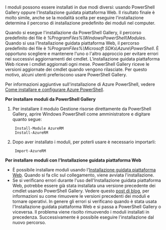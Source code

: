 I moduli possono essere installati in due modi diversi: usando PowerShell Gallery oppure l'Installazione guidata piattaforma Web. Il risultato finale è molto simile, anche se la modalità scelta per eseguire l'installazione determina il percorso di installazione predefinito dei moduli nel computer.

Quando si esegue l'installazione da PowerShell Gallery, il percorso predefinito dei file è *%ProgramFiles%\\WindowsPowerShell\\Modules*. Quando si usa l'Installazione guidata piattaforma Web, il percorso predefinito dei file è *%ProgramFiles%\\Microsoft SDKs\\Azure\\PowerShell*. È opportuno scegliere e mantenere l'uno o l'altro approccio per evitare errori nei successivi aggiornamenti dei cmdlet. L'installazione guidata piattaforma Web riceve i cmdlet aggiornati ogni mese. PowerShell Gallery riceve le versioni aggiornate dei cmdlet quando vengono rilasciate. Per questo motivo, alcuni utenti preferiscono usare PowerShell Gallery.

Per informazioni aggiuntive sull'installazione di Azure PowerShell, vedere [Come installare e configurare Azure PowerShell](../articles/powershell-install-configure.md).

**Per installare moduli da PowerShell Gallery**

1. Per installare il modulo Gestione risorse direttamente da PowerShell Gallery, aprire Windows PowerShell come amministratore e digitare quanto segue:
   
        Install-Module AzureRM
        Install-AzureRM
2. Dopo aver installato i moduli, per poterli usare è necessario importarli:
   
        Import-AzureRM

**Per installare moduli con l'Installazione guidata piattaforma Web**

* È possibile installare moduli usando l'[Installazione guidata piattaforma Web](http://aka.ms/webpi-azps). Quando si fa clic sul collegamento, viene avviata l'installazione.
* Se si verificano errori durante l'uso dell'Installazione guidata piattaforma Web, potrebbe essere già stata installata una versione precedente dei cmdlet usando PowerShell Gallery. Vedere questo [post di blog](https://azure.microsoft.com/blog/azps-1-0/), per informazioni su come rimuovere le versioni precedenti dei moduli e tornare operativi. In genere gli errori si verificano quando è stata usata l'Installazione guidata piattaforma Web e si passa a PowerShell Gallery o viceversa. Il problema viene risolto rimuovendo i moduli installati in precedenza. Successivamente è possibile eseguire l'installazione dal nuovo percorso.

<!---HONumber=AcomDC_0218_2016-->
